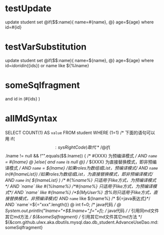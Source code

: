 testUpdate
====
update student set
@if($$:name){
name=#{name},
@}
age=${age}
where id=#{id}

testVarSubstitution
====
update student set
@if($$:name){
name=${name},
@}
age=${age}
where id=${id}
or id in(${ids})
or name like ${%lname}


someSqlfragment
===
and id in (#{ids} )


allMdSyntax
====
SELECT COUNT(1) AS `value` FROM student WHERE (1=1)
/* 下面的语句可以用 if($$:sysRightCode) 取代 */
@ if ($$.lname != null && !"".equals($$.lname)) {
/* #{XXX}  为预编译模式 */
AND `name` = #{lname}
@ }else{
and `name` is null
@}
/* ${XXX} 为直接替换模式，即非预编译模式 */
AND `name` = ${lname}
/*如果roles为数组或List，预编译模式*/
AND `name` in(#{lnameList})
/*如果roles为数组或List，为直接替换模式，即非预编译模式*/
AND `name` in( ${lnameList} )
/* #{%name%} 只适用于like方式，为预编译模式*/
AND `name` like #{%lname%}
/*#{name%} 只适用于like方式，为预编译模式*/
AND `name` like #{lname%}
/*${MyUser%} 含%则只适用于like方式，直接替换模式，非预编译模式*/
AND `name` like ${lname%}
/* ${=java表达式}*/
AND `name`=${="xxx".length()}
@ int f=0; /* java代码 */
@ System.out.println("lname="+$$.lname+",f="+f);  /* java代码 */
/* 引用同md文件其它md方法 */
${&someSqlfragment}
/* 引用其它md文件其它md方法  */
${&com.github.ulwx.aka.dbutils.mysql.dao.db_student.AdvanceUseDao.md:someSqlfragment}




